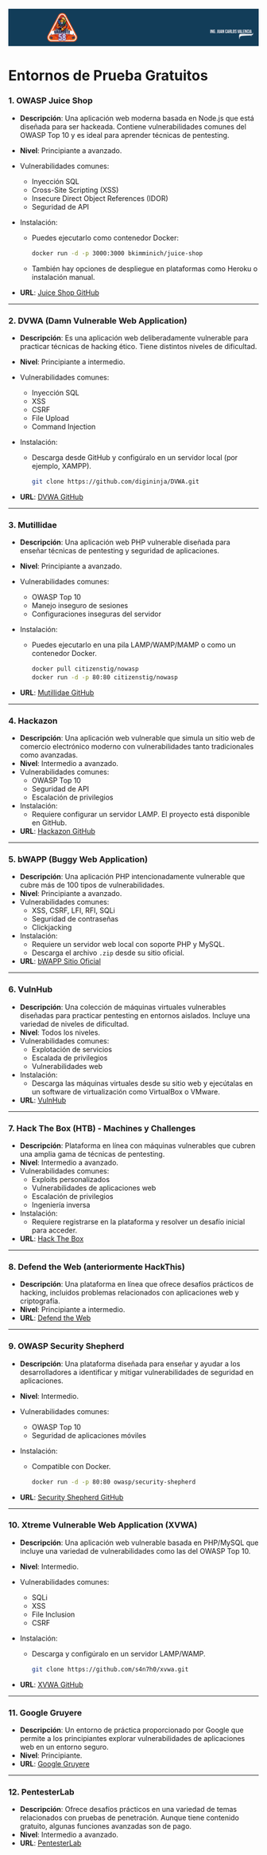 ![Mesa](https://github.com/Grandote58/CloudSafeGuard/blob/main/Mesa.png)

# **Entornos de Prueba Gratuitos**

### **1. OWASP Juice Shop**

- **Descripción**: Una aplicación web moderna basada en Node.js que está diseñada para ser hackeada. Contiene vulnerabilidades comunes del OWASP Top 10 y es ideal para aprender técnicas de pentesting.

- **Nivel**: Principiante a avanzado.

- Vulnerabilidades comunes:

  - Inyección SQL
  - Cross-Site Scripting (XSS)
  - Insecure Direct Object References (IDOR)
  - Seguridad de API

- Instalación:

  - Puedes ejecutarlo como contenedor Docker:

    ```bash
    docker run -d -p 3000:3000 bkimminich/juice-shop
    ```

  - También hay opciones de despliegue en plataformas como Heroku o instalación manual.

- **URL**: [Juice Shop GitHub](https://github.com/juice-shop/juice-shop)

------

### **2. DVWA (Damn Vulnerable Web Application)**

- **Descripción**: Es una aplicación web deliberadamente vulnerable para practicar técnicas de hacking ético. Tiene distintos niveles de dificultad.

- **Nivel**: Principiante a intermedio.

- Vulnerabilidades comunes:

  - Inyección SQL
  - XSS
  - CSRF
  - File Upload
  - Command Injection

- Instalación:

  - Descarga desde GitHub y configúralo en un servidor local (por ejemplo, XAMPP).

    ```bash
    git clone https://github.com/digininja/DVWA.git
    ```

- **URL**: [DVWA GitHub](https://github.com/digininja/DVWA)

------

### **3. Mutillidae**

- **Descripción**: Una aplicación web PHP vulnerable diseñada para enseñar técnicas de pentesting y seguridad de aplicaciones.

- **Nivel**: Principiante a avanzado.

- Vulnerabilidades comunes:

  - OWASP Top 10
  - Manejo inseguro de sesiones
  - Configuraciones inseguras del servidor

- Instalación:

  - Puedes ejecutarlo en una pila LAMP/WAMP/MAMP o como un contenedor Docker.

    ```bash
    docker pull citizenstig/nowasp
    docker run -d -p 80:80 citizenstig/nowasp
    ```

- **URL**: [Mutillidae GitHub](https://github.com/webpwnized/mutillidae)

------

### **4. Hackazon**

- **Descripción**: Una aplicación web vulnerable que simula un sitio web de comercio electrónico moderno con vulnerabilidades tanto tradicionales como avanzadas.
- **Nivel**: Intermedio a avanzado.
- Vulnerabilidades comunes:
  - OWASP Top 10
  - Seguridad de API
  - Escalación de privilegios
- Instalación:
  - Requiere configurar un servidor LAMP. El proyecto está disponible en GitHub.
- **URL**: [Hackazon GitHub](https://github.com/rapid7/hackazon)

------

### **5. bWAPP (Buggy Web Application)**

- **Descripción**: Una aplicación PHP intencionadamente vulnerable que cubre más de 100 tipos de vulnerabilidades.
- **Nivel**: Principiante a avanzado.
- Vulnerabilidades comunes:
  - XSS, CSRF, LFI, RFI, SQLi
  - Seguridad de contraseñas
  - Clickjacking
- Instalación:
  - Requiere un servidor web local con soporte PHP y MySQL.
  - Descarga el archivo `.zip` desde su sitio oficial.
- **URL**: [bWAPP Sitio Oficial](http://www.itsecgames.com/)

------

### **6. VulnHub**

- **Descripción**: Una colección de máquinas virtuales vulnerables diseñadas para practicar pentesting en entornos aislados. Incluye una variedad de niveles de dificultad.
- **Nivel**: Todos los niveles.
- Vulnerabilidades comunes:
  - Explotación de servicios
  - Escalada de privilegios
  - Vulnerabilidades web
- Instalación:
  - Descarga las máquinas virtuales desde su sitio web y ejecútalas en un software de virtualización como VirtualBox o VMware.
- **URL**: [VulnHub](https://www.vulnhub.com/)

------

### **7. Hack The Box (HTB) - Machines y Challenges**

- **Descripción**: Plataforma en línea con máquinas vulnerables que cubren una amplia gama de técnicas de pentesting.
- **Nivel**: Intermedio a avanzado.
- Vulnerabilidades comunes:
  - Exploits personalizados
  - Vulnerabilidades de aplicaciones web
  - Escalación de privilegios
  - Ingeniería inversa
- Instalación:
  - Requiere registrarse en la plataforma y resolver un desafío inicial para acceder.
- **URL**: [Hack The Box](https://www.hackthebox.com/)

------

### **8. Defend the Web (anteriormente HackThis)**

- **Descripción**: Una plataforma en línea que ofrece desafíos prácticos de hacking, incluidos problemas relacionados con aplicaciones web y criptografía.
- **Nivel**: Principiante a intermedio.
- **URL**: [Defend the Web](https://defendtheweb.net/)

------

### **9. OWASP Security Shepherd**

- **Descripción**: Una plataforma diseñada para enseñar y ayudar a los desarrolladores a identificar y mitigar vulnerabilidades de seguridad en aplicaciones.

- **Nivel**: Intermedio.

- Vulnerabilidades comunes:

  - OWASP Top 10
  - Seguridad de aplicaciones móviles

- Instalación:

  - Compatible con Docker.

    ```bash
    docker run -d -p 80:80 owasp/security-shepherd
    ```

- **URL**: [Security Shepherd GitHub](https://github.com/OWASP/SecurityShepherd)

------

### **10. Xtreme Vulnerable Web Application (XVWA)**

- **Descripción**: Una aplicación web vulnerable basada en PHP/MySQL que incluye una variedad de vulnerabilidades como las del OWASP Top 10.

- **Nivel**: Intermedio.

- Vulnerabilidades comunes:

  - SQLi
  - XSS
  - File Inclusion
  - CSRF

- Instalación:

  - Descarga y configúralo en un servidor LAMP/WAMP.

    ```bash
    git clone https://github.com/s4n7h0/xvwa.git
    ```

- **URL**: [XVWA GitHub](https://github.com/s4n7h0/xvwa)

------

### **11. Google Gruyere**

- **Descripción**: Un entorno de práctica proporcionado por Google que permite a los principiantes explorar vulnerabilidades de aplicaciones web en un entorno seguro.
- **Nivel**: Principiante.
- **URL**: [Google Gruyere](https://google-gruyere.appspot.com/)

------

### **12. PentesterLab**

- **Descripción**: Ofrece desafíos prácticos en una variedad de temas relacionados con pruebas de penetración. Aunque tiene contenido gratuito, algunas funciones avanzadas son de pago.
- **Nivel**: Intermedio a avanzado.
- **URL**: [PentesterLab](https://pentesterlab.com/)